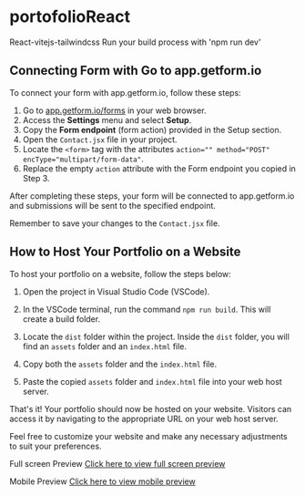 # portofolioReact
 React-vitejs-tailwindcss
Run your build process with 'npm run dev'

## Connecting Form with Go to app.getform.io

To connect your form with app.getform.io, follow these steps:

1. Go to [app.getform.io/forms](https://app.getform.io/forms) in your web browser.
2. Access the **Settings** menu and select **Setup**.
3. Copy the **Form endpoint** (form action) provided in the Setup section.
4. Open the `Contact.jsx` file in your project.
5. Locate the `<form>` tag with the attributes `action="" method="POST" encType="multipart/form-data"`.
6. Replace the empty `action` attribute with the Form endpoint you copied in Step 3.

After completing these steps, your form will be connected to app.getform.io and submissions will be sent to the specified endpoint.

Remember to save your changes to the `Contact.jsx` file.


## How to Host Your Portfolio on a Website

To host your portfolio on a website, follow the steps below:

1. Open the project in Visual Studio Code (VSCode).

2. In the VSCode terminal, run the command `npm run build`. This will create a build folder.

3. Locate the `dist` folder within the project. Inside the `dist` folder, you will find an `assets` folder and an `index.html` file.

4. Copy both the `assets` folder and the `index.html` file.

5. Paste the copied `assets` folder and `index.html` file into your web host server.

That's it! Your portfolio should now be hosted on your website. Visitors can access it by navigating to the appropriate URL on your web host server.

Feel free to customize your website and make any necessary adjustments to suit your preferences.

Full screen Preview
<a href="fullscr.png" target="_blank">Click here to view full screen preview</a>

Mobile Preview
<a href="mobile.png" target="_blank">Click here to view mobile preview</a>

